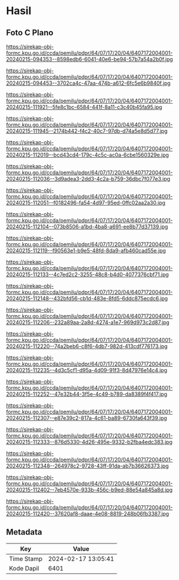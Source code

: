 # Hasil

## Foto C Plano

https://sirekap-obj-formc.kpu.go.id/ccda/pemilu/pdpr/64/07/17/20/04/6407172004001-20240215-094353--8598edb6-6041-40e6-be94-57b7a54a2b0f.jpg

https://sirekap-obj-formc.kpu.go.id/ccda/pemilu/pdpr/64/07/17/20/04/6407172004001-20240215-094453--3702ca4c-47aa-474b-a612-6fc5e6b9840f.jpg

https://sirekap-obj-formc.kpu.go.id/ccda/pemilu/pdpr/64/07/17/20/04/6407172004001-20240215-111921--5fe8c1bc-6584-441f-8a11-c3c40b45fa95.jpg

https://sirekap-obj-formc.kpu.go.id/ccda/pemilu/pdpr/64/07/17/20/04/6407172004001-20240215-111945--2174b442-f4c2-40c7-97db-d74a5e8d5d77.jpg

https://sirekap-obj-formc.kpu.go.id/ccda/pemilu/pdpr/64/07/17/20/04/6407172004001-20240215-112019--bcd43cd4-179c-4c5c-ac0a-6cbe1560329e.jpg

https://sirekap-obj-formc.kpu.go.id/ccda/pemilu/pdpr/64/07/17/20/04/6407172004001-20240215-112036--3d9adea3-2dd3-4c2a-b759-36dbc7f077e3.jpg

https://sirekap-obj-formc.kpu.go.id/ccda/pemilu/pdpr/64/07/17/20/04/6407172004001-20240215-112051--f0182496-fa54-4d97-95ed-0ffc02aa2a30.jpg

https://sirekap-obj-formc.kpu.go.id/ccda/pemilu/pdpr/64/07/17/20/04/6407172004001-20240215-112104--073b8506-a1bd-4ba8-a691-ee8b77d37139.jpg

https://sirekap-obj-formc.kpu.go.id/ccda/pemilu/pdpr/64/07/17/20/04/6407172004001-20240215-112119--f90563e1-b9e5-48fd-8da9-afb460cad55e.jpg

https://sirekap-obj-formc.kpu.go.id/ccda/pemilu/pdpr/64/07/17/20/04/6407172004001-20240215-112133--4c7ed2c2-3255-48c8-b4d0-4077376cbf71.jpg

https://sirekap-obj-formc.kpu.go.id/ccda/pemilu/pdpr/64/07/17/20/04/6407172004001-20240215-112148--432bfd56-cb1d-483e-8fd5-6ddc875ecdc6.jpg

https://sirekap-obj-formc.kpu.go.id/ccda/pemilu/pdpr/64/07/17/20/04/6407172004001-20240215-112206--232a89aa-2a8d-4274-a1e7-969d973c2d87.jpg

https://sirekap-obj-formc.kpu.go.id/ccda/pemilu/pdpr/64/07/17/20/04/6407172004001-20240215-112220--74a2beb6-c8f6-4db7-982d-413cdf776173.jpg

https://sirekap-obj-formc.kpu.go.id/ccda/pemilu/pdpr/64/07/17/20/04/6407172004001-20240215-112235--4d3c5cf1-d95a-4d09-91f3-8d47976e14c4.jpg

https://sirekap-obj-formc.kpu.go.id/ccda/pemilu/pdpr/64/07/17/20/04/6407172004001-20240215-112252--47e32b44-3f5e-4c49-b789-da8389f4f417.jpg

https://sirekap-obj-formc.kpu.go.id/ccda/pemilu/pdpr/64/07/17/20/04/6407172004001-20240215-112307--e87e39c2-817a-4c61-ba89-6730fa643f39.jpg

https://sirekap-obj-formc.kpu.go.id/ccda/pemilu/pdpr/64/07/17/20/04/6407172004001-20240215-112333--876d5330-4d26-495e-9332-b2fba4edc383.jpg

https://sirekap-obj-formc.kpu.go.id/ccda/pemilu/pdpr/64/07/17/20/04/6407172004001-20240215-112348--264978c2-9728-43ff-91da-ab7b36626373.jpg

https://sirekap-obj-formc.kpu.go.id/ccda/pemilu/pdpr/64/07/17/20/04/6407172004001-20240215-112402--7eb4570e-933b-456c-b9ed-88e54a845a8d.jpg

https://sirekap-obj-formc.kpu.go.id/ccda/pemilu/pdpr/64/07/17/20/04/6407172004001-20240215-112420--37620af8-daae-4e08-8819-248b06fb3387.jpg


## Metadata

| Key        | Value               |
| ---------- | ------------------- |
| Time Stamp | 2024-02-17 13:05:41 |
| Kode Dapil | 6401                |



